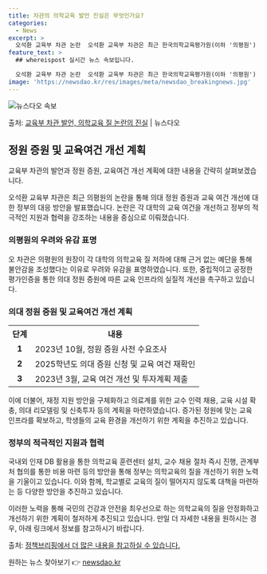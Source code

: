 ```yaml
---
title: 차관의 의학교육 발언 진실은 무엇인가요?
categories:
  - News
excerpt: >
  오석환 교육부 차관 논란  오석환 교육부 차관은 최근 한국의학교육평가원(이하 '의평원') 원장이 각 대학의 …
feature_text: >
  ## whereispost 실시간 뉴스 속보입니다.

  오석환 교육부 차관 논란  오석환 교육부 차관은 최근 한국의학교육평가원(이하 '의평원') 원장이 각 대학의 …
image: 'https://newsdao.kr/res/images/meta/newsdao_breakingnews.jpg'
---
```


![뉴스다오 속보](https://newsdao.kr/res/images/meta/newsdao_breakingnews.jpg)

<p>출처: <a href="https://newsdao.kr/4625" rel="dofollow">교육부 차관 발언, 의학교육 질 논란의 진실</a> | 뉴스다오</p>

<h2 data-ke-size="size26">정원 증원 및 교육여건 개선 계획</h2>
교육부 차관의 발언과 정원 증원, 교육여건 개선 계획에 대한 내용을 간략히 살펴보겠습니다.

<p data-ke-size="size16">오석환 교육부 차관은 최근 의평원의 논란을 통해 의대 정원 증원과 교육 여건 개선에 대한 정부의 대응 방안을 발표했습니다. 논란은 각 대학의 교육 여건을 개선하고 정부의 적극적인 지원과 협력을 강조하는 내용을 중심으로 이뤄졌습니다.</p>

<h3>의평원의 우려와 유감 표명</h3>
<p data-ke-size="size16">오 차관은 의평원의 원장이 각 대학의 의학교육 질 저하에 대해 근거 없는 예단을 통해 불안감을 조성했다는 이유로 우려와 유감을 표명하였습니다. 또한, 중립적이고 공정한 평가인증을 통한 의대 정원 증원에 따른 교육 인프라의 실질적 개선을 촉구하고 있습니다.</p>

<h3>의대 정원 증원 및 교육여건 개선 계획</h3>
<table>
    <tr>
        <th>단계</th>
        <th>내용</th>
    </tr>
    <tr>
        <td style="text-align: center; height: 17px;"><b>1</b></td>
        <td>2023년 10월, 정원 증원 사전 수요조사</td>
    </tr>
    <tr>
        <td style="text-align: center; height: 17px;"><b>2</b></td>
        <td>2025학년도 의대 증원 신청 및 교육 여건 재확인</td>
    </tr>
    <tr>
        <td style="text-align: center; height: 17px;"><b>3</b></td>
        <td>2023년 3월, 교육 여건 개선 및 투자계획 제출</td>
    </tr>
</table>
<p data-ke-size="size16">이에 더불어, 재정 지원 방안을 구체화하고 의료계를 위한 교수 인력 채용, 교육 시설 확충, 의대 리모델링 및 신축투자 등의 계획을 마련하였습니다. 증가된 정원에 맞는 교육 인프라를 확보하고, 학생들의 교육 환경을 개선하기 위한 계획을 추진하고 있습니다.</p>

<h3>정부의 적극적인 지원과 협력</h3>
<p data-ke-size="size16">국내외 인재 DB 활용을 통한 의학교육 훈련센터 설치, 교수 채용 절차 즉시 진행, 관계부처 협의를 통한 비용 마련 등의 방안을 통해 정부는 의학교육의 질을 개선하기 위한 노력을 기울이고 있습니다. 이와 함께, 학교별로 교육의 질이 떨어지지 않도록 대책을 마련하는 등 다양한 방안을 추진하고 있습니다.</p>

이러한 노력을 통해 국민의 건강과 안전을 최우선으로 하는 의학교육의 질을 안정화하고 개선하기 위한 계획이 철저하게 추진되고 있습니다. 만일 더 자세한 내용을 원하시는 경우, 아래 링크에서 정보를 참고하시기 바랍니다.

출처: [정책브리핑에서 더 많은 내용을 참고하실 수 있습니다.](https://newsdao.kr/4625) 

원하는 뉴스 찾아보기 👉 <a href="https://newsdao.kr" rel="dofollow">newsdao.kr</a>


